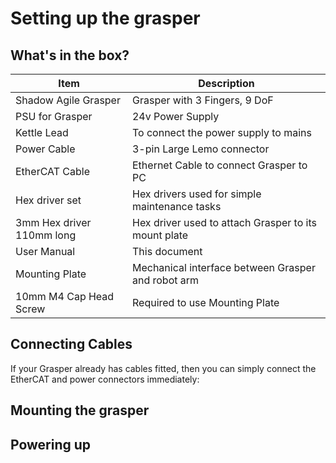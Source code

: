# Setting up the grasper

## What's in the box?


Item | Description
--- | --- 
Shadow Agile Grasper | Grasper with 3 Fingers, 9 DoF
PSU for Grasper | 24v Power Supply
Kettle Lead | To connect the power supply to mains
Power Cable | 3-pin Large Lemo connector
EtherCAT Cable | Ethernet Cable to connect Grasper to PC
Hex driver set | Hex drivers used for simple maintenance tasks
3mm Hex driver 110mm long | Hex driver used to attach Grasper to its mount plate
User Manual | This document
Mounting Plate | Mechanical interface between Grasper and robot arm
10mm M4 Cap Head Screw | Required to use Mounting Plate

## Connecting Cables
If your Grasper already has cables fitted, then you can simply connect the EtherCAT and power connectors immediately:


## Mounting the grasper

## Powering up